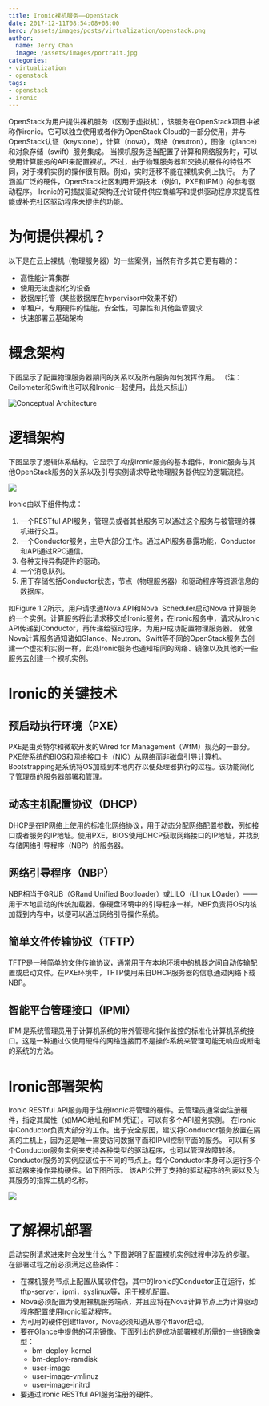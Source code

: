 ```yaml
---
title: Ironic裸机服务——OpenStack
date: 2017-12-11T08:54:08+08:00
hero: /assets/images/posts/virtualization/openstack.png
author:
  name: Jerry Chan
  image: /assets/images/portrait.jpg
categories:
- virtualization
- openstack
tags:
- openstack
- ironic
---
```



OpenStack为用户提供裸机服务（区别于虚拟机），该服务在OpenStack项目中被称作ironic。它可以独立使用或者作为OpenStack Cloud的一部分使用，并与OpenStack认证（keystone），计算（nova），网络（neutron），图像（glance）和对象存储（swift）服务集成。 当裸机服务适当配置了计算和网络服务时，可以使用计算服务的API来配置裸机。不过，由于物理服务器和交换机硬件的特性不同，对于裸机实例的操作很有限。例如，实时迁移不能在裸机实例上执行。 为了涵盖广泛的硬件，OpenStack社区利用开源技术（例如，PXE和IPMI）的参考驱动程序。 Ironic的可插拔驱动架构还允许硬件供应商编写和提供驱动程序来提高性能或补充社区驱动程序未提供的功能。

# 为何提供裸机？

以下是在云上裸机（物理服务器）的一些案例，当然有许多其它更有趣的：

*   高性能计算集群
*   使用无法虚拟化的设备
*   数据库托管（某些数据库在hypervisor中效果不好）
*   单租户，专用硬件的性能，安全性，可靠性和其他监管要求
*   快速部署云基础架构

# 概念架构

下图显示了配置物理服务器期间的关系以及所有服务如何发挥作用。 （注：Ceilometer和Swift也可以和Ironic一起使用，此处未标出） 

![Conceptual Architecture](/assets/images/posts/virtualization/conceptual_architecture.png)

# 逻辑架构

下图显示了逻辑体系结构。它显示了构成Ironic服务的基本组件，Ironic服务与其他OpenStack服务的关系以及引导实例请求导致物理服务器供应的逻辑流程。 

![](/assets/images/posts/devops/logical_architecture.png) 

Ironic由以下组件构成：

1.  一个RESTful API服务，管理员或者其他服务可以通过这个服务与被管理的裸机进行交互。
2.  一个Conductor服务，主导大部分工作。通过API服务暴露功能，Conductor和API通过RPC通信。
3.  各种支持异构硬件的驱动。
4.  一个消息队列。
5.  用于存储包括Conductor状态，节点（物理服务器）和驱动程序等资源信息的数据库。

如Figure 1.2所示，用户请求通Nova API和Nova  Scheduler启动Nova 计算服务的一个实例。计算服务将此请求移交给Ironic服务，在Ironic服务中，请求从Ironic API传递到Conductor，再传递给驱动程序，为用户成功配置物理服务器。 就像Nova计算服务通知诸如Glance、Neutron、Swift等不同的OpenStack服务去创建一个虚拟机实例一样，此处Ironic服务也通知相同的网络、镜像以及其他的一些服务去创建一个裸机实例。

# Ironic的关键技术

## 预启动执行环境（PXE）

PXE是由英特尔和微软开发的Wired for Management（WfM）规范的一部分。PXE使系统的BIOS和网络接口卡（NIC）从网络而非磁盘引导计算机。Bootstrapping是系统将OS加载到本地内存以便处理器执行的过程。该功能简化了管理员的服务器部署和管理。

## 动态主机配置协议（DHCP）

DHCP是在IP网络上使用的标准化网络协议，用于动态分配网络配置参数，例如接口或者服务的IP地址。使用PXE，BIOS使用DHCP获取网络接口的IP地址，并找到存储网络引导程序（NBP）的服务器。

## 网络引导程序（NBP）

NBP相当于GRUB（GRand Unified Bootloader）或LILO（LInux LOader）—— 用于本地启动的传统加载器。像硬盘环境中的引导程序一样，NBP负责将OS内核加载到内存中，以便可以通过网络引导操作系统。

## 简单文件传输协议（TFTP）

TFTP是一种简单的文件传输协议，通常用于在本地环境中的机器之间自动传输配置或启动文件。在PXE环境中，TFTP使用来自DHCP服务器的信息通过网络下载NBP。

## 智能平台管理接口（IPMI）

IPMI是系统管理员用于计算机系统的带外管理和操作监控的标准化计算机系统接口。这是一种通过仅使用硬件的网络连接而不是操作系统来管理可能无响应或断电的系统的方法。

# Ironic部署架构

Ironic RESTful API服务用于注册Ironic将管理的硬件。云管理员通常会注册硬件，指定其属性（如MAC地址和IPMI凭证）。可以有多个API服务实例。 在Ironic中Conductor负责大部分的工作。出于安全原因，建议将Conductor服务放置在隔离的主机上，因为这是唯一需要访问数据平面和IPMI控制平面的服务。 可以有多个Conductor服务实例来支持各种类型的驱动程序，也可以管理故障转移。Conductor服务的实例应该位于不同的节点上。每个Conductor本身可以运行多个驱动器来操作异构硬件。如下图所示。 该API公开了支持的驱动程序的列表以及为其服务的指挥主机的名称。 

![](/assets/images/posts/devops/deployment_architecture_2.png)

# 了解裸机部署

启动实例请求进来时会发生什么？下图说明了配置裸机实例过程中涉及的步骤。 在部署过程之前必须满足这些条件：

*   在裸机服务节点上配置从属软件包，其中的Ironic的Conductor正在运行，如tftp-server，ipmi，syslinux等，用于裸机配置。
*   Nova必须配置为使用裸机服务端点，并且应将在Nova计算节点上为计算驱动程序配置使用Ironic驱动程序。
*   为可用的硬件创建flavor，Nova必须知道从哪个flavor启动。
*   要在Glance中提供的可用镜像。下面列出的是成功部署裸机所需的一些镜像类型：
    *   bm-deploy-kernel
    *   bm-deploy-ramdisk
    *   user-image
    *   user-image-vmlinuz
    *   user-image-initrd
*   要通过Ironic RESTful API服务注册的硬件。
